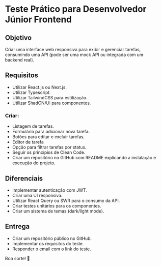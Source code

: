 # Teste Prático para Desenvolvedor Júnior Frontend

## Objetivo

Criar uma interface web responsiva para exibir e gerenciar tarefas, consumindo uma API (pode ser uma mock API ou integrada com um backend real).

## Requisitos

- Utilizar React.js ou Next.js.
- Utilizar Typescript.
- Utilizar TailwindCSS para estilização.
- Utilizar ShadCN/UI para componentes.

### Criar:

- Listagem de tarefas.
- Formulário para adicionar nova tarefa.
- Botões para editar e excluir tarefas.
- Editor de tarefa
- Opção para filtrar tarefas por status.
- Seguir os princípios de Clean Code.
- Criar um repositório no GitHub com README explicando a instalação e execução do projeto.

## Diferenciais

- Implementar autenticação com JWT.
- Criar uma UI responsiva.
- Utilizar React Query ou SWR para o consumo da API.
- Criar testes unitários para os componentes.
- Criar um sistema de temas (dark/light mode).

## Entrega

- Criar um repositório público no GitHub.
- Implementar os requisitos do teste.
- Responder o email com o link do teste.

Boa sorte! 🚀
